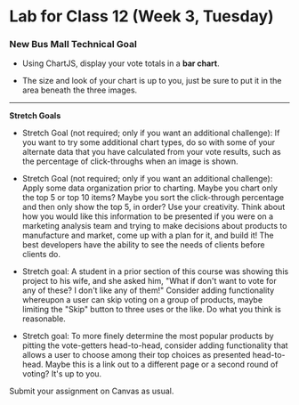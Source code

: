# Lab for Class 12 (Week 3, Tuesday)
### New Bus Mall Technical Goal

- Using ChartJS, display your vote totals in a **bar chart**.

- The size and look of your chart is up to you, just be sure to put it in the area beneath the three images.

---

**Stretch Goals**

- Stretch Goal (not required; only if you want an additional challenge): If you want to try some additional chart types, do so with some of your alternate data that you have calculated from your vote results, such as the percentage of click-throughs when an image is shown.

- Stretch Goal (not required; only if you want an additional challenge): Apply some data organization prior to charting. Maybe you chart only the top 5 or top 10 items? Maybe you sort the click-through percentage and then only show the top 5, in order? Use your creativity. Think about how you would like this information to be presented if you were on a marketing analysis team and trying to make decisions about products to manufacture and market, come up with a plan for it, and build it! The best developers have the ability to see the needs of clients before clients do.

- Stretch goal: A student in a prior section of this course was showing this project to his wife, and she asked him, "What if don't want to vote for any of these? I don't like any of them!" Consider adding functionality whereupon a user can skip voting on a group of products, maybe limiting the "Skip" button to three uses or the like. Do what you think is reasonable.

- Stretch goal: To more finely determine the most popular products by pitting the vote-getters head-to-head, consider adding functionality that allows a user to choose among their top choices as presented head-to-head. Maybe this is a link out to a  different page or a second round of voting? It's up to you.

Submit your assignment on Canvas as usual.
